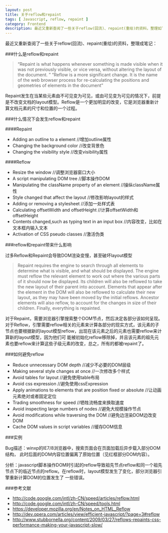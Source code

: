 ```yaml
---
layout: post
title: 关于reflow和repaint
tags: [ Javascript, reflow, repaint ]
category: Frontend
description: 最近又重新查阅了一些关于reflow(回流)、repaint(重绘)的资料，整理如下
---
```


最近又重新查阅了一些关于reflow(回流)、repaint(重绘)的资料，整理成笔记：

###什么是reflow和repaint

>“Repaint is what happens whenever something is made visible when it was not previously visible, or vice versa, without altering the layout of the document. ”
>“Reflow is a more significant change. It is the name of the web browser process for re-calculating the positions and geometries of elements in the document”

Repaint发生在当某些元素由不可见变为可见，或由可见变为可见的情况下，前提是不改变文档的layout模型。Reflow是一个更加明显的改变，它是浏览器重新计算文档元素的尺寸和位置的一个过程。

###什么情况下会发生reflow和repaint

####Repaint

- Adding an outline to a element //增加outline属性
- Changing the background color //改变背景色
- Changing the visibility style //改变visibility属性

####Reflow

- Resize the window //调整浏览器窗口大小
- A script manipulating DOM tree //脚本操作DOM
- Manipulating the className property of an element //操纵className属性
- Style changed that affect the layout //修改影响layout的样式
- Adding or removing a stylesheet //添加一处样式表
- Calculating offsetWidth and offsetHeight //计算offsetWidth和offsetHeight
- Contents changed,such as typing text in an input box //内容改变，比如在文本框内输入文本
- Activation of CSS pseudo classes  //激活伪类

###reflow和repaint带来什么影响

过多Reflow和Repaint会导致DOM渲染变慢，甚至破坏layout模型

>Repaint requires the engine to search through all elements to determine what is visible, and what should be displayed. 
>The engine must reflow the relevant element to work out where the various parts of it should now be displayed. Its children will also be reflowed to take the new layout of their parent into account. Elements that appear after the element in the DOM will also be reflowed to calculate their new layout, as they may have been moved by the initial reflows. Ancestor elements will also reflow, to account for the changes in size of their children. Finally, everything is repainted.

对于Repaint，需要浏览器引擎搜索整个DOM节点，然后决定各部分该如何呈现。
对于Reflow，引擎需要reflow相关的元素来计算各部分的现实方式，该元素的子节点也要根据新的layout模型reflow，出现在该元素之后的元素也需要reflow来计算新的layout模型，因为他们可
能被初始化reflow移除掉，并且该元素的祖先元素也要reflow来计算这些子级元素的改变，总之，所有的都被repaint了。


###如何避免reflow

- Reduce unnecessary DOM depth //减少不必要的DOM层级
- Making several style changes at once //一次修改多个样式
- Avoid tables for layout //避免使用table布局
- Avoid css expression //避免使用cssExpression
- Apply animations to elements that are position fixed or absolute //让动画元素绝对或者固定定位
- Trading smoothness for speed //牺牲流畅度来换取速度
- Avoid inspecting large numbers of nodes //避免大规模操作节点
- Avoid modifications while traversing the DOM //避免边渲染DOM边改变DOM
- Cache DOM values in script variables //缓存DOM信息

###实例

Bug描述：winxp的IE7/8浏览器中，搜索页面会在页面加载后异步载入部分DOM结构，
此时后面的DOM内容位置偏离了原始位置（见红框部分DOM内容）。


分析：javascript脚本操作DOM时引起的reflow导致祖先节点reflow和同一个祖先节点下的临近节点的reflow。在reflow时，layout模型发生了变化，部分浏览器引擎重新计算DOM的位置发生了
一些错误。

###参考文献

- http://code.google.com/intl/zh-CN/speed/articles/reflow.html
- http://code.google.com/intl/zh-CN/speed/tools.html
- https://developer.mozilla.org/en/Notes_on_HTML_Reflow
- http://dev.opera.com/articles/view/efficient-javascript/?page=3#reflow
- http://www.stubbornella.org/content/2009/03/27/reflows-repaints-css-performance-making-your-javascript-slow/
